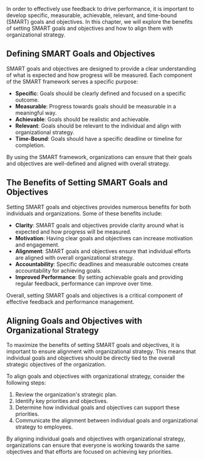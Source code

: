 
In order to effectively use feedback to drive performance, it is important to develop specific, measurable, achievable, relevant, and time-bound (SMART) goals and objectives. In this chapter, we will explore the benefits of setting SMART goals and objectives and how to align them with organizational strategy.

Defining SMART Goals and Objectives
-----------------------------------

SMART goals and objectives are designed to provide a clear understanding of what is expected and how progress will be measured. Each component of the SMART framework serves a specific purpose:

* **Specific**: Goals should be clearly defined and focused on a specific outcome.
* **Measurable**: Progress towards goals should be measurable in a meaningful way.
* **Achievable**: Goals should be realistic and achievable.
* **Relevant**: Goals should be relevant to the individual and align with organizational strategy.
* **Time-Bound**: Goals should have a specific deadline or timeline for completion.

By using the SMART framework, organizations can ensure that their goals and objectives are well-defined and aligned with overall strategy.

The Benefits of Setting SMART Goals and Objectives
--------------------------------------------------

Setting SMART goals and objectives provides numerous benefits for both individuals and organizations. Some of these benefits include:

* **Clarity**: SMART goals and objectives provide clarity around what is expected and how progress will be measured.
* **Motivation**: Having clear goals and objectives can increase motivation and engagement.
* **Alignment**: SMART goals and objectives ensure that individual efforts are aligned with overall organizational strategy.
* **Accountability**: Specific deadlines and measurable outcomes create accountability for achieving goals.
* **Improved Performance**: By setting achievable goals and providing regular feedback, performance can improve over time.

Overall, setting SMART goals and objectives is a critical component of effective feedback and performance management.

Aligning Goals and Objectives with Organizational Strategy
----------------------------------------------------------

To maximize the benefits of setting SMART goals and objectives, it is important to ensure alignment with organizational strategy. This means that individual goals and objectives should be directly tied to the overall strategic objectives of the organization.

To align goals and objectives with organizational strategy, consider the following steps:

1. Review the organization's strategic plan.
2. Identify key priorities and objectives.
3. Determine how individual goals and objectives can support these priorities.
4. Communicate the alignment between individual goals and organizational strategy to employees.

By aligning individual goals and objectives with organizational strategy, organizations can ensure that everyone is working towards the same objectives and that efforts are focused on achieving key priorities.
